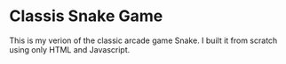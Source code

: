 # **Classis Snake Game**
This is my verion of the classic arcade game Snake.
I built it from scratch using only HTML and Javascript.
